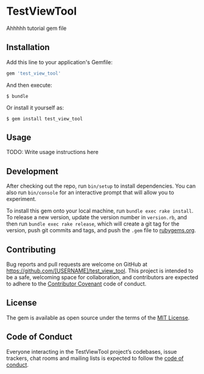 # TestViewTool

Ahhhhh tutorial gem file

## Installation

Add this line to your application's Gemfile:

```ruby
gem 'test_view_tool'
```

And then execute:

    $ bundle

Or install it yourself as:

    $ gem install test_view_tool

## Usage

TODO: Write usage instructions here

## Development

After checking out the repo, run `bin/setup` to install dependencies. You can also run `bin/console` for an interactive prompt that will allow you to experiment.

To install this gem onto your local machine, run `bundle exec rake install`. To release a new version, update the version number in `version.rb`, and then run `bundle exec rake release`, which will create a git tag for the version, push git commits and tags, and push the `.gem` file to [rubygems.org](https://rubygems.org).

## Contributing

Bug reports and pull requests are welcome on GitHub at https://github.com/[USERNAME]/test_view_tool. This project is intended to be a safe, welcoming space for collaboration, and contributors are expected to adhere to the [Contributor Covenant](http://contributor-covenant.org) code of conduct.

## License

The gem is available as open source under the terms of the [MIT License](https://opensource.org/licenses/MIT).

## Code of Conduct

Everyone interacting in the TestViewTool project’s codebases, issue trackers, chat rooms and mailing lists is expected to follow the [code of conduct](https://github.com/[USERNAME]/test_view_tool/blob/master/CODE_OF_CONDUCT.md).
